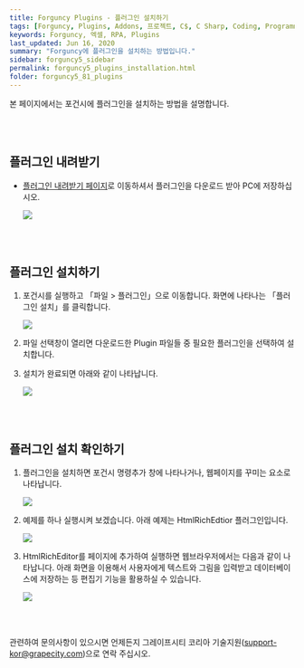 ```yaml
---
title: Forguncy Plugins - 플러그인 설치하기
tags: [Forguncy, Plugins, Addons, 프로젝트, C$, C Sharp, Coding, Programming]
keywords: Forguncy, 엑셀, RPA, Plugins
last_updated: Jun 16, 2020
summary: "Forguncy에 플러그인을 설치하는 방법입니다."
sidebar: forguncy5_sidebar
permalink: forguncy5_plugins_installation.html
folder: forguncy5_81_plugins
---
```


본 페이지에서는 포건시에 플러그인을 설치하는 방법을 설명합니다.

<br /><br />


<h2>플러그인 내려받기</h2>

* [플러그인 내려받기 페이지]({{site.url}}/forguncy5_plugins_download.html)로 이동하셔서 플러그인을 다운로드 받아 PC에 저장하십시오.

    ![]({{site.url}}/images/forguncy5/forguncy5_plugins_01.png)

<br /><br />


<h2>플러그인 설치하기</h2>

1. 포건시를 실행하고 「파일 > 플러그인」으로 이동합니다. 화면에 나타나는 「플러그인 설치」를 클릭합니다.

    ![]({{site.url}}/images/forguncy5/forguncy5_plugins_02.png)

2. 파일 선택창이 열리면 다운로드한 Plugin 파일들 중 필요한 플러그인을 선택하여 설치합니다.

3. 설치가 완료되면 아래와 같이 나타납니다.

    ![]({{site.url}}/images/forguncy5/forguncy5_plugins_03.png)

<br /><br />


<h2>플러그인 설치 확인하기</h2>

1. 플러그인을 설치하면 포건시 명령추가 창에 나타나거나, 웹페이지를 꾸미는 요소로 나타납니다.

    ![]({{site.url}}/images/forguncy5/forguncy5_plugins_06.png)

2. 예제를 하나 실행시켜 보겠습니다. 아래 예제는 HtmlRichEdtior 플러그인입니다.

    ![]({{site.url}}/images/forguncy5/forguncy5_plugins_04.png)

3. HtmlRichEditor를 페이지에 추가하여 실행하면 웹브라우저에서는 다음과 같이 나타납니다.
    아래 화면을 이용해서 사용자에게 텍스트와 그림을 입력받고 데이터베이스에 저장하는 등 편집기 기능을 활용하실 수 있습니다.

    ![]({{site.url}}/images/forguncy5/forguncy5_plugins_05.png)


<br /><br />

관련하여 문의사항이 있으시면 언제든지 그레이프시티 코리아 기술지원(support-kor@grapecity.com)으로 연락 주십시오.

<br /><br />